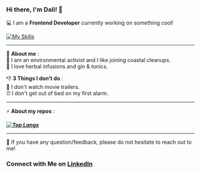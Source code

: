 ### Hi there, I'm Dali! 👋

💻 I am a **Frontend Developer** currently working on something cool! 


[![My Skills](https://skillicons.dev/icons?i=html,css,js,react,sass,git,github,codepen)](https://skillicons.dev)
 
---
🤩 **About me** : <br>
🌱 I am an environmental activist and I like joining coastal cleanups. <br>
🍵 I love herbal infusions and gin & tonics. <br>

👎 **3 Things I don't do** : <br>
🎥 I don't watch movie trailers. <br>
⏰ I don't get out of bed on my first alarm. <br>

---
⚡ **About my repos** :
 
 **_[![Top Langs](https://github-readme-stats.vercel.app/api/top-langs/?username=dalismiles&layout=compact)](https://github.com/dalismiles)_**
 
---
💬 If you have any question/feedback, please do not hesitate to reach out to me!
 [](https://www.linkedin.com/pulse/how-connect-me-linkedin-jeff-toister-cplp-phr)
 

### **Connect with Me on** [LinkedIn](https://www.linkedin.com/in/dalilaiapichino/)
